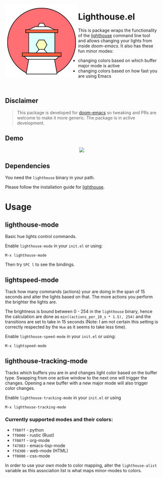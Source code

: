<p align="left"><img align="left" src="meta/logo.png" width="240px"></p>

# Lighthouse.el

This is package wraps the functionality of the
[lighthouse](https://github.com/finnkauski/lighthouse) command line tool and
allows changing your lights from inside _doom-emacs_. It also has these fun
minor modes:

- changing colors based on which buffer major mode is active
- changing colors based on how fast you are using Emacs

<br>

## Disclaimer

> This package is developed for
> [doom-emacs](https://github.com/hlissner/doom-emacs) so tweaking and PRs are
> welcome to make it more generic.
> The package is in active development.

## Demo

<p align="center"><img src="meta/lighthouse-demo.gif" height="400px"></p>

## Dependencies

You need the `lighthouse` binary in your path.

Please follow the installation guide for
[lighthouse](https://github.com/finnkauski/lighthouse).

# Usage

## lighthouse-mode

Basic hue lights control commands.

Enable `lighthouse-mode` in your `init.el` or using:

```
M-x lighthouse-mode
```

Then try `SPC l` to see the bindings.

## lightspeed-mode

Track how many commands (actions) your are doing in the span of 15 seconds and
alter the lights based on that. The more actions you perform the brighter the
lights are.

The brightness is bound between 0 - 254 in the `lighthouse` binary, hence the
calculation are done as `min((actions_per_10_s * 1.5), 254)` and the transitions
are set to take in 15 seconds (Note: I am not certain this setting is correctly
respected by the `Hue` as it seems to take less time).

Enable `lighthouse-speed-mode` in your `init.el` or using:

```
M-x lightspeed-mode
```

## lighthouse-tracking-mode

Tracks which buffers you are in and changes light color based on the buffer
type. Swapping from one active window to the next one will trigger the changes.
Opening a new buffer with a new major mode will also trigger color changes.

Enable `lighthouse-tracking-mode` in your `init.el` or using

```
M-x lighthouse-tracking-mode
```

### Currently supported modes and their colors:

- `ff00ff` - python
- `ff0000` - rustic (Rust)
- `ff00ff` - org-mode
- `f47883` - emacs-lisp-mode
- `ffd300` - web-mode (HTML)
- `ff0000` - css-mode

In order to use your own mode to color mapping, alter the `lighthouse-alist`
variable as this association list is what maps minor-modes to colors.
